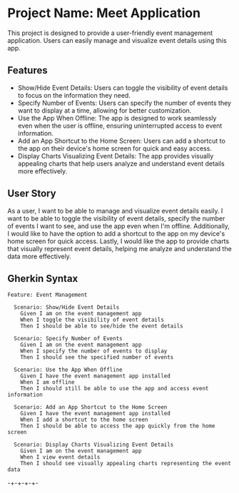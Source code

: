 # Project Name: Meet Application

This project is designed to provide a user-friendly event management application. Users can easily manage and visualize event details using this app.

## Features

- Show/Hide Event Details: Users can toggle the visibility of event details to focus on the information they need.
- Specify Number of Events: Users can specify the number of events they want to display at a time, allowing for better customization.
- Use the App When Offline: The app is designed to work seamlessly even when the user is offline, ensuring uninterrupted access to event information.
- Add an App Shortcut to the Home Screen: Users can add a shortcut to the app on their device's home screen for quick and easy access.
- Display Charts Visualizing Event Details: The app provides visually appealing charts that help users analyze and understand event details more effectively.

## User Story

As a user, I want to be able to manage and visualize event details easily. I want to be able to toggle the visibility of event details, specify the number of events I want to see, and use the app even when I'm offline. Additionally, I would like to have the option to add a shortcut to the app on my device's home screen for quick access. Lastly, I would like the app to provide charts that visually represent event details, helping me analyze and understand the data more effectively.

## Gherkin Syntax

```gherkin
Feature: Event Management

  Scenario: Show/Hide Event Details
    Given I am on the event management app
    When I toggle the visibility of event details
    Then I should be able to see/hide the event details

  Scenario: Specify Number of Events
    Given I am on the event management app
    When I specify the number of events to display
    Then I should see the specified number of events

  Scenario: Use the App When Offline
    Given I have the event management app installed
    When I am offline
    Then I should still be able to use the app and access event information

  Scenario: Add an App Shortcut to the Home Screen
    Given I have the event management app installed
    When I add a shortcut to the home screen
    Then I should be able to access the app quickly from the home screen

  Scenario: Display Charts Visualizing Event Details
    Given I am on the event management app
    When I view event details
    Then I should see visually appealing charts representing the event data
```

-+-+-+-+-
